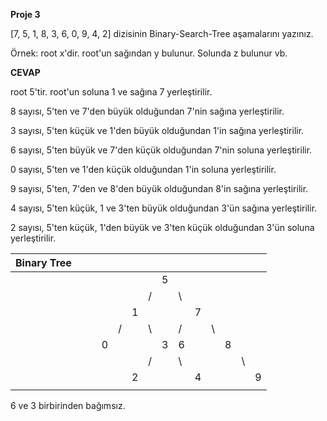 **Proje 3**

[7, 5, 1, 8, 3, 6, 0, 9, 4, 2] dizisinin Binary-Search-Tree aşamalarını yazınız.

Örnek: root x'dir. root'un sağından y bulunur. Solunda z bulunur vb.

**CEVAP**

root 5'tir. root'un soluna 1 ve sağına 7 yerleştirilir.

8 sayısı, 5'ten ve 7'den büyük olduğundan 7'nin sağına yerleştirilir.

3 sayısı, 5'ten küçük ve 1'den büyük olduğundan 1'in sağına yerleştirilir.

6 sayısı, 5'ten büyük ve 7'den küçük olduğundan 7'nin soluna yerleştirilir.

0 sayısı, 5'ten ve 1'den küçük olduğundan 1'in soluna yerleştirilir.

9 sayısı, 5'ten, 7'den ve 8'den büyük olduğundan 8'in sağına yerleştirilir.

4 sayısı, 5'ten küçük, 1 ve 3'ten büyük olduğundan 3'ün sağına yerleştirilir.

2 sayısı, 5'ten küçük, 1'den büyük ve 3'ten küçük olduğundan 3'ün soluna yerleştirilir.

| Binary Tree   |  |  |     |  |  |  |  |  |  |  |  |   |  |  
|--           |--|--|-    |- |- |- |- |- |- |- |- |- |- |
|             |  |  |     |  |  |  | 5|  |  |  |   |   |  |  
|             |  |  |     |  |  | /|  |\ |  |  |   |   |  |
|             |  |  |     |  | 1|  |  |  |7 |  |   |   |  |
|             |  |  |     | /|  |\ |  | /|  |\ |   |   |  | 
|             |  |  | 0   |  |  |  |3 | 6 |  |  | 8|   |  |
|             |  | |      |  |  | / |  |\  |  |  |   | \ |  |
|             | |  |      |  | 2|  |  |  |4  |  |   |   | 9 |
|             |  |  |     | |  | |  |  |  |  |   |   |  |

6 ve 3 birbirinden bağımsız.
